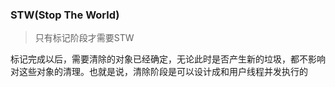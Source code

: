 ### STW\(Stop The World\)

> 只有标记阶段才需要STW

标记完成以后，需要清除的对象已经确定，无论此时是否产生新的垃圾，都不影响对这些对象的清理。也就是说，清除阶段是可以设计成和用户线程并发执行的



